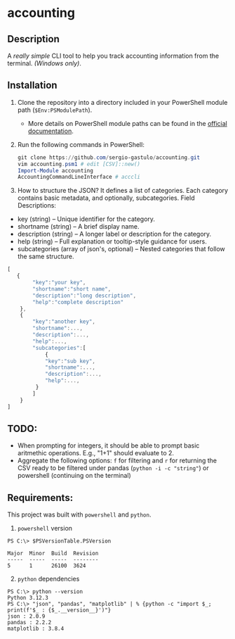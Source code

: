 # accounting

## **Description**  
A *really simple* CLI tool to help you track accounting information from the terminal. *(Windows only)*.  

## **Installation**  

1. Clone the repository into a directory included in your PowerShell module path (`$Env:PSModulePath`).  
   - More details on PowerShell module paths can be found in the [official documentation](https://learn.microsoft.com/es-es/powershell/module/microsoft.powershell.core/about/about_psmodulepath?view=powershell-7.5).  

2. Run the following commands in PowerShell:  
   ```powershell
   git clone https://github.com/sergio-gastulo/accounting.git
   vim accounting.psm1 # edit [CSV]::new()
   Import-Module accounting
   AccountingCommandLineInterface # acccli
   ```

3. How to structure the JSON? It defines a list of categories. Each category contains basic metadata, and optionally, subcategories. Field Descriptions: 
* key (string) – Unique identifier for the category.
* shortname (string) – A brief display name.
* description (string) – A longer label or description for the category.
* help (string) – Full explanation or tooltip-style guidance for users.
* subcategories (array of json's, optional) – Nested categories that follow the same structure.

```js
[
   {
		"key":"your key",
		"shortname":"short name",
		"description":"long description",
		"help":"complete description"
	},
	{
		"key":"another key",
		"shortname":...,
		"description":...,
		"help":...,
		"subcategories":[
			{
            "key":"sub key",
            "shortname":...,
            "description":...,
            "help":...,
         }
		]
	}
]
```

## TODO:
- When prompting for integers, it should be able to prompt basic aritmethic operations. E.g., "1+1" should evaluate to 2. 
- Aggregate the following options: `f` for filtering and `r` for returning the CSV ready to be filtered under pandas (`python -i -c "string"`) or powershell (continuing on the terminal)

## Requirements:
This project was built with `powershell` and `python`.
1. `powershell` version
```
PS C:\> $PSVersionTable.PSVersion

Major  Minor  Build  Revision
-----  -----  -----  --------
5      1      26100  3624
```
2. `python` dependencies
```
PS C:\> python --version
Python 3.12.3
PS C:\> "json", "pandas", "matplotlib" | % {python -c "import $_; print(f'$_ : {$_.__version__}')"}
json : 2.0.9
pandas : 2.2.2
matplotlib : 3.8.4
```
